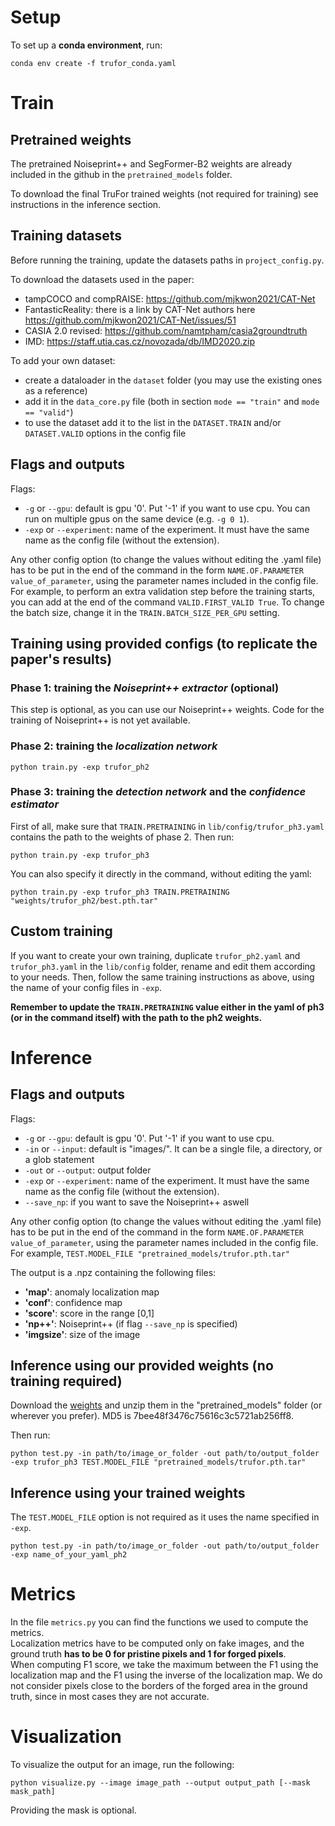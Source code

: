 # Setup

To set up a **conda environment**, run:
```
conda env create -f trufor_conda.yaml
```

# Train

## Pretrained weights

The pretrained Noiseprint++ and SegFormer-B2 weights are already included in the github in the `pretrained_models` folder.

To download the final TruFor trained weights (not required for training) see instructions in the inference section.

## Training datasets

Before running the training, update the datasets paths in `project_config.py`.

To download the datasets used in the paper:
- tampCOCO and compRAISE: https://github.com/mjkwon2021/CAT-Net
- FantasticReality: there is a link by CAT-Net authors here https://github.com/mjkwon2021/CAT-Net/issues/51
- CASIA 2.0 revised: https://github.com/namtpham/casia2groundtruth
- IMD: https://staff.utia.cas.cz/novozada/db/IMD2020.zip

To add your own dataset:
- create a dataloader in the `dataset` folder (you may use the existing ones as a reference)
- add it in the `data_core.py` file (both in section `mode == "train"` and `mode == "valid"`)
- to use the dataset add it to the list in the `DATASET.TRAIN` and/or `DATASET.VALID` options in the config file

## Flags and outputs

Flags:
- `-g` or `--gpu`: default is gpu '0'. Put '-1' if you want to use cpu. You can run on multiple gpus on the same device (e.g. `-g 0 1`).
- `-exp` or `--experiment`: name of the experiment. It must have the same name as the config file (without the extension).

Any other config option (to change the values without editing the .yaml file) has to be put in the end of the command in the form `NAME.OF.PARAMETER value_of_parameter`, using the parameter names included in the config file. 
For example, to perform an extra validation step before the training starts, you can add at the end of the command
`VALID.FIRST_VALID True`. 
To change the batch size, change it in the `TRAIN.BATCH_SIZE_PER_GPU` setting.


## Training using provided configs (to replicate the paper's results)
### Phase 1: training the *Noiseprint++ extractor* (optional)
This step is optional, as you can use our Noiseprint++ weights.
Code for the training of Noiseprint++ is not yet available.

### Phase 2: training the *localization network*

```
python train.py -exp trufor_ph2
```

### Phase 3: training the *detection network* and the *confidence estimator*

First of all, make sure that `TRAIN.PRETRAINING` in `lib/config/trufor_ph3.yaml` contains the path to the weights of phase 2. Then run:

```
python train.py -exp trufor_ph3
```

You can also specify it directly in the command, without editing the yaml:

```
python train.py -exp trufor_ph3 TRAIN.PRETRAINING "weights/trufor_ph2/best.pth.tar"
```


## Custom training

If you want to create your own training, duplicate `trufor_ph2.yaml` and `trufor_ph3.yaml` in the `lib/config` folder, rename and edit them according to your needs.
Then, follow the same training instructions as above, using the name of your config files in `-exp`.

**Remember to update the `TRAIN.PRETRAINING` value either in the yaml of ph3 (or in the command itself) with the path to the ph2 weights.**


# Inference

## Flags and outputs

Flags:
- `-g` or `--gpu`: default is gpu '0'. Put '-1' if you want to use cpu.
- `-in` or `--input`:  default is "images/". It can be a single file, a directory, or a glob statement
- `-out` or `--output`: output folder
- `-exp` or `--experiment`: name of the experiment. It must have the same name as the config file (without the extension).
- `--save_np`: if you want to save the Noiseprint++ aswell

Any other config option (to change the values without editing the .yaml file) has to be put in the end of the command in the form `NAME.OF.PARAMETER value_of_parameter`, using the parameter names included in the config file. 
For example, `TEST.MODEL_FILE "pretrained_models/trufor.pth.tar"`


The output is a .npz containing the following files:
- **'map'**: anomaly localization map
- **'conf'**: confidence map
- **'score'**: score in the range [0,1]
- **'np++'**: Noiseprint++ (if flag `--save_np` is specified)
- **'imgsize'**: size of the image

## Inference using our provided weights (no training required)

Download the [weights](https://www.grip.unina.it/download/prog/TruFor/TruFor_weights.zip) and unzip them in the "pretrained_models" folder (or wherever you prefer). 
MD5 is 7bee48f3476c75616c3c5721ab256ff8.

Then run:
```
python test.py -in path/to/image_or_folder -out path/to/output_folder -exp trufor_ph3 TEST.MODEL_FILE "pretrained_models/trufor.pth.tar" 
```

## Inference using your trained weights
The `TEST.MODEL_FILE` option is not required as it uses the name specified in `-exp`.
```
python test.py -in path/to/image_or_folder -out path/to/output_folder -exp name_of_your_yaml_ph2
```

# Metrics

In the file `metrics.py` you can find the functions we used to compute the metrics. <br/>
Localization metrics have to be computed only on fake images, and the ground truth **has to be 0 for pristine pixels and 1 for forged pixels**. <br/>
When computing F1 score, we take the maximum between the F1 using the localization map and the F1 using the inverse of the localization map.
We do not consider pixels close to the borders of the forged area in the ground truth, since in most cases they are not accurate. 


# Visualization

To visualize the output for an image, run the following:
```
python visualize.py --image image_path --output output_path [--mask mask_path]
```
Providing the mask is optional.
